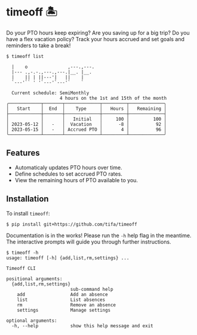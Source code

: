 # timeoff 🏝

Do your PTO hours keep expiring? Are you saving up for a big trip? Do you have
a flex vacation policy? Track your hours accrued and set goals and
reminders to take a break!

```console
$ timeoff list

  |    o               ,---.,---.
  |--- .,-.-.,---.,---.|__. |__.
  |    || | ||---'|   ||    |
  `---'`` ' '`---'`---'`    `

  Current schedule: SemiMonthly
                    4 hours on the 1st and 15th of the month
╭────────────┬───────┬─────────────┬─────────┬─────────────╮
│   Start    │  End  │    Type     │   Hours │   Remaining │
├────────────┼───────┼─────────────┼─────────┼─────────────┤
│            │       │   Initial   │     100 │         100 │
│ 2023-05-12 │   -   │  Vacation   │      -8 │          92 │
│ 2023-05-15 │   -   │ Accrued PTO │       4 │          96 │
╰────────────┴───────┴─────────────┴─────────┴─────────────╯
```

## Features

- Automaticaly updates PTO hours over time.
- Define schedules to set accrued PTO rates.
- View the remaining hours of PTO available to you.

## Installation

To install ``timeoff``:

```console
$ pip install git+https://github.com/tifa/timeoff
```

Documentation is in the works! Please run the `-h` help flag in the meantime. The interactive prompts will guide you through further instructions.

```console
$ timeoff -h
usage: timeoff [-h] {add,list,rm,settings} ...

Timeoff CLI

positional arguments:
  {add,list,rm,settings}
                        sub-command help
    add                 Add an absence
    list                List absences
    rm                  Remove an absence
    settings            Manage settings

optional arguments:
  -h, --help            show this help message and exit
```
